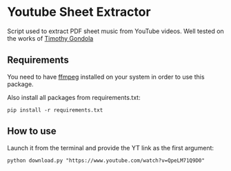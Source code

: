 # Youtube Sheet Extractor
Script used to extract PDF sheet music from YouTube videos. Well tested on the works of [Timothy Gondola](https://www.youtube.com/c/TimothyGondola)

## Requirements
You need to have [ffmpeg](https://ffmpeg.org/) installed on your system in order to use this package.

Also install all packages from requirements.txt:

`
pip install -r requirements.txt
`

## How to use
Launch it from the terminal and provide the YT link as the first argument:

`
python download.py "https://www.youtube.com/watch?v=QpeLM71Q9D0"
`
